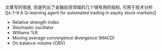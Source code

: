 


文章写的很差, 但是列出了金融投资领域的几个很有用的指标, 可用于技术分析 [[s-1-9 A Q-learning agent for automated trading in equity stock markets]]
- Relative strength index
- Stochastic oscillator
- Williams %R
- Moving average convergence divergence (MACD)
- On balance volume (OBV)
